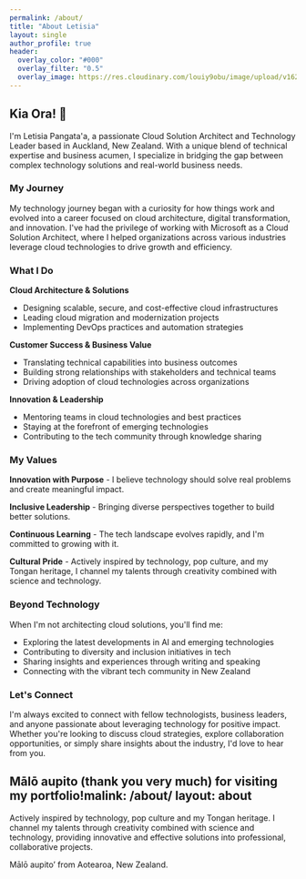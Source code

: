 ```yaml
---
permalink: /about/
title: "About Letisia"
layout: single
author_profile: true
header:
  overlay_color: "#000"
  overlay_filter: "0.5"
  overlay_image: https://res.cloudinary.com/louiy9obu/image/upload/v1626002590/letisias_projects_fjlv67.png
---
```


## Kia Ora! 👋

I'm Letisia Pangata'a, a passionate Cloud Solution Architect and Technology Leader based in Auckland, New Zealand. With a unique blend of technical expertise and business acumen, I specialize in bridging the gap between complex technology solutions and real-world business needs.

### My Journey

My technology journey began with a curiosity for how things work and evolved into a career focused on cloud architecture, digital transformation, and innovation. I've had the privilege of working with Microsoft as a Cloud Solution Architect, where I helped organizations across various industries leverage cloud technologies to drive growth and efficiency.

### What I Do

**Cloud Architecture & Solutions**
- Designing scalable, secure, and cost-effective cloud infrastructures
- Leading cloud migration and modernization projects
- Implementing DevOps practices and automation strategies

**Customer Success & Business Value**
- Translating technical capabilities into business outcomes
- Building strong relationships with stakeholders and technical teams
- Driving adoption of cloud technologies across organizations

**Innovation & Leadership**
- Mentoring teams in cloud technologies and best practices
- Staying at the forefront of emerging technologies
- Contributing to the tech community through knowledge sharing

### My Values

**Innovation with Purpose** - I believe technology should solve real problems and create meaningful impact.

**Inclusive Leadership** - Bringing diverse perspectives together to build better solutions.

**Continuous Learning** - The tech landscape evolves rapidly, and I'm committed to growing with it.

**Cultural Pride** - Actively inspired by technology, pop culture, and my Tongan heritage, I channel my talents through creativity combined with science and technology.

### Beyond Technology

When I'm not architecting cloud solutions, you'll find me:
- Exploring the latest developments in AI and emerging technologies
- Contributing to diversity and inclusion initiatives in tech
- Sharing insights and experiences through writing and speaking
- Connecting with the vibrant tech community in New Zealand

### Let's Connect

I'm always excited to connect with fellow technologists, business leaders, and anyone passionate about leveraging technology for positive impact. Whether you're looking to discuss cloud strategies, explore collaboration opportunities, or simply share insights about the industry, I'd love to hear from you.

**Mālō aupito** (thank you very much) for visiting my portfolio!malink: /about/
layout: about
---

Actively inspired by technology, pop culture and my Tongan heritage. I channel my talents through creativity combined with science and technology, providing innovative and effective solutions into professional, collaborative projects.

Mālō aupito’ from Aotearoa, New Zealand.